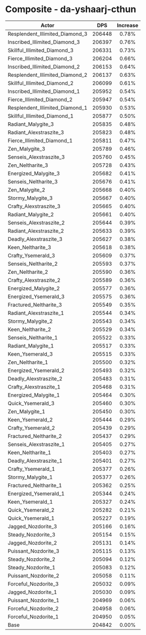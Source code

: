 # Composite - da-yshaarj-cthun
| Actor | DPS | Increase |
|---|:---:|:---:|
|Resplendent_Illimited_Diamond_3|206448|0.78%|
|Inscribed_Illimited_Diamond_3|206397|0.76%|
|Skillful_Illimited_Diamond_3|206331|0.73%|
|Fierce_Illimited_Diamond_3|206204|0.66%|
|Inscribed_Illimited_Diamond_2|206153|0.64%|
|Resplendent_Illimited_Diamond_2|206137|0.63%|
|Skillful_Illimited_Diamond_2|206099|0.61%|
|Inscribed_Illimited_Diamond_1|205952|0.54%|
|Fierce_Illimited_Diamond_2|205947|0.54%|
|Resplendent_Illimited_Diamond_1|205930|0.53%|
|Skillful_Illimited_Diamond_1|205877|0.50%|
|Radiant_Malygite_3|205835|0.48%|
|Radiant_Alexstraszite_3|205823|0.48%|
|Fierce_Illimited_Diamond_1|205811|0.47%|
|Zen_Malygite_3|205789|0.46%|
|Senseis_Alexstraszite_3|205760|0.45%|
|Zen_Neltharite_3|205728|0.43%|
|Energized_Malygite_3|205682|0.41%|
|Senseis_Neltharite_3|205676|0.41%|
|Zen_Malygite_2|205668|0.40%|
|Stormy_Malygite_3|205667|0.40%|
|Crafty_Alexstraszite_3|205665|0.40%|
|Radiant_Malygite_2|205661|0.40%|
|Senseis_Alexstraszite_2|205644|0.39%|
|Radiant_Alexstraszite_2|205633|0.39%|
|Deadly_Alexstraszite_3|205627|0.38%|
|Keen_Neltharite_3|205618|0.38%|
|Crafty_Ysemerald_3|205609|0.37%|
|Senseis_Neltharite_2|205593|0.37%|
|Zen_Neltharite_2|205590|0.36%|
|Crafty_Alexstraszite_2|205589|0.36%|
|Energized_Malygite_2|205577|0.36%|
|Energized_Ysemerald_3|205575|0.36%|
|Fractured_Neltharite_3|205549|0.35%|
|Radiant_Alexstraszite_1|205544|0.34%|
|Stormy_Malygite_2|205543|0.34%|
|Keen_Neltharite_2|205529|0.34%|
|Senseis_Neltharite_1|205522|0.33%|
|Radiant_Malygite_1|205517|0.33%|
|Keen_Ysemerald_3|205515|0.33%|
|Zen_Neltharite_1|205500|0.32%|
|Energized_Ysemerald_2|205493|0.32%|
|Deadly_Alexstraszite_2|205483|0.31%|
|Crafty_Alexstraszite_1|205468|0.31%|
|Energized_Malygite_1|205464|0.30%|
|Quick_Ysemerald_3|205460|0.30%|
|Zen_Malygite_1|205450|0.30%|
|Keen_Ysemerald_2|205444|0.29%|
|Crafty_Ysemerald_2|205439|0.29%|
|Fractured_Neltharite_2|205437|0.29%|
|Senseis_Alexstraszite_1|205405|0.27%|
|Keen_Neltharite_1|205403|0.27%|
|Deadly_Alexstraszite_1|205401|0.27%|
|Crafty_Ysemerald_1|205377|0.26%|
|Stormy_Malygite_1|205377|0.26%|
|Fractured_Neltharite_1|205362|0.25%|
|Energized_Ysemerald_1|205344|0.24%|
|Keen_Ysemerald_1|205327|0.24%|
|Quick_Ysemerald_2|205282|0.21%|
|Quick_Ysemerald_1|205227|0.19%|
|Jagged_Nozdorite_3|205166|0.16%|
|Steady_Nozdorite_3|205154|0.15%|
|Jagged_Nozdorite_2|205131|0.14%|
|Puissant_Nozdorite_3|205115|0.13%|
|Steady_Nozdorite_2|205094|0.12%|
|Steady_Nozdorite_1|205083|0.12%|
|Puissant_Nozdorite_2|205058|0.11%|
|Forceful_Nozdorite_3|205032|0.09%|
|Jagged_Nozdorite_1|205030|0.09%|
|Puissant_Nozdorite_1|204969|0.06%|
|Forceful_Nozdorite_2|204958|0.06%|
|Forceful_Nozdorite_1|204950|0.05%|
|Base|204842|0.00%|
